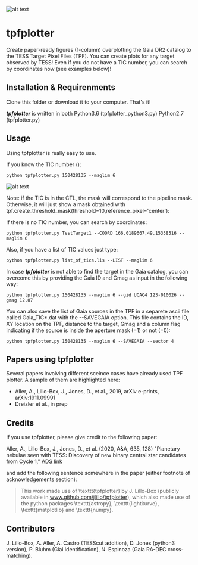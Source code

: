 ![alt text](https://github.com/jlillo/tpfplotter/blob/master/logo_tpfplotter.png)

# tpfplotter
 Create paper-ready figures (1-column) overplotting the Gaia DR2 catalog to the TESS Target Pixel Files (TPF). You can create plots for any target observed by TESS! Even if you do not have a TIC number, you can search by coordinates now (see examples below)!

## Installation & Requirenments
 Clone this folder or download it to your computer. That's it!

***tpfplotter*** is written in both Python3.6 (tpfplotter_python3.py) Python2.7 (tpfplotter.py)

## Usage
Using tpfplotter is really easy to use.

If you know the TIC number ():

```
python tpfplotter.py 150428135 --maglim 6
```

![alt text](https://github.com/jlillo/tpfplotter/blob/master/TPF_Gaia_TIC150428135.jpg)

Note: if the TIC is in the CTL, the mask will correspond to the pipeline mask. Otherwise, it will just show a mask obtained with tpf.create_threshold_mask(threshold=10,reference_pixel='center'): 

If there is no TIC number, you can search by coordinates:

```
python tpfplotter.py TestTarget1 --COORD 166.0189667,49.15338516 --maglim 6
```

Also, if you have a list of TIC values just type:

```
python tpfplotter.py list_of_tics.lis --LIST --maglim 6
```

In case ***tpfplotter*** is not able to find the target in the Gaia catalog, you can overcome this by providing the Gaia ID and Gmag as input in the following way:

```
python tpfplotter.py 150428135 --maglim 6 --gid UCAC4 123-010026 --gmag 12.07
```

You can also save the list of Gaia sources in the TPF in a separete ascii file called Gaia_TIC*.dat with the --SAVEGAIA option. This file contains the ID, XY location on the TPF, distance to the target, Gmag and a column flag indicating if the source is inside the aperture mask (=1) or not (=0):

```
python tpfplotter.py 150428135 --maglim 6 --SAVEGAIA --sector 4
```

## Papers using tpfplotter
Several papers involving different sceince cases have already used TPF plotter. A sample of them are highlighted here:

- Aller, A., Lillo-Box, J., Jones, D., et al., 2019, arXiv e-prints, arXiv:1911.09991
- Dreizler et al., in prep

## Credits
If you use tpfplotter, please give credit to the following paper:

Aller, A., Lillo-Box, J., Jones, D., et al. (2020, A&A, 635, 128) "Planetary nebulae seen with TESS: Discovery of new binary central star candidates from Cycle 1,"  [ADS link](https://ui.adsabs.harvard.edu/abs/2020A%26A...635A.128A/abstract)

and add the following sentence somewhere in the paper (either footnote of acknowledgements section):
 > This work made use of \texttt{tpfplotter} by J. Lillo-Box (publicly available in www.github.com/jlillo/tpfplotter), which also made use of the python packages \texttt{astropy}, \texttt{lightkurve}, \texttt{matplotlib} and \texttt{numpy}.

## Contributors

J. Lillo-Box, A. Aller, A. Castro (TESScut addition), D. Jones (python3 version), P. Bluhm (Giai identification), N. Espinoza (Gaia RA-DEC cross-matching).




